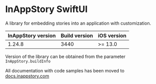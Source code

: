 # InAppStory SwiftUI

A library for embedding stories into an application with customization.

| InAppStory version | Build version | iOS version |
|--------------------|---------------|-------------|
| 1.24.8             | 3440          | >= 13.0     |

Version of the library can be obtained from the parameter `InAppStory.buildInfo`

All documentation with code samples has been moved to [docs.inappstory.com](https://docs.inappstory.com/sdk-guides/ios/how-to-get-started.html)
